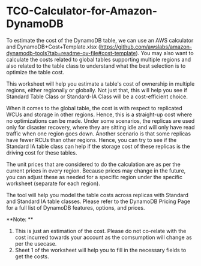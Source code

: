 # TCO-Calculator-for-Amazon-DynamoDB
To estimate the cost of the DynamoDB table, we can use an AWS calculator and DynamoDB+Cost+Template.xlsx (https://github.com/awslabs/amazon-dynamodb-tools?tab=readme-ov-file#cost-template). You may also want to calculate the costs related to global tables supporting multiple regions and also related to the table class to understand what the best selection is to optimize the table cost.

This worksheet will help you estimate a table's cost of ownership in multiple regions, either regionally or globally. Not just that, this will help you see if Standard Table Class or Standard-IA Class will be a cost-efficient choice.

When it comes to the global table, the cost is with respect to replicated WCUs and storage in other regions. Hence, this is a straight-up cost where no optimizations can be made. Under some scenarios, the replicas are used only for disaster recovery, where they are sitting idle and will only have read traffic when one region goes down. Another scenario is that some replicas have fewer RCUs than other regions. Hence, you can try to see if the Standard IA table class can help if the storage cost of these replicas is the driving cost for these tables.

The unit prices that are considered to do the calculation are as per the current prices in every region. Because prices may change in the future, you can adjust these as needed for a specific region under the specific worksheet (separate for each region).

The tool will help you model the table costs across replicas with Standard and Standard IA table classes. Please refer to the DynamoDB Pricing Page for a full list of DynamoDB features, options, and prices. 

**Note: **
1) This is just an estimation of the cost. Please do not co-relate with the cost incurred towards your account as the comsumption will change as per the usecase.
2) Sheet 1 of the worksheet will help you to fill in the necessary fields to get the costs.




